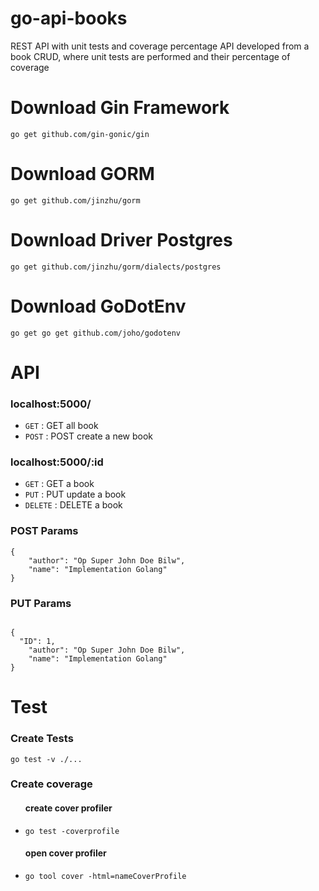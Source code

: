 # go-api-books
REST API with unit tests and coverage percentage
API developed from a book CRUD, where unit tests are performed and their percentage of coverage

# Download Gin Framework
<pre><code>go get github.com/gin-gonic/gin</code></pre>

# Download GORM
<pre><code>go get github.com/jinzhu/gorm</code></pre>

# Download Driver Postgres
<pre><code>go get github.com/jinzhu/gorm/dialects/postgres</code></pre>

# Download GoDotEnv
<pre><code>go get go get github.com/joho/godotenv</code></pre>

# API
<h3>localhost:5000/</h3>
<ul>
<li><code>GET</code> : GET all book</li>
<li><code>POST</code> : POST create a new book</li>
</ul>

<h3>localhost:5000/:id</h3>
<ul>
<li><code>GET</code> : GET a book</li>
<li><code>PUT</code> : PUT update a book</li>
<li><code>DELETE</code> : DELETE a book</li>
</ul>

<h3>POST Params</h3>
<pre><code>{
	"author": "Op Super John Doe Bilw",
	"name": "Implementation Golang"
}
</code></pre>

<h3>PUT Params</h3>
<pre><code>
{
  "ID": 1,
	"author": "Op Super John Doe Bilw",
	"name": "Implementation Golang"
}
</code></pre>

# Test
<h3>Create Tests</h3>
<pre><code>go test -v ./...</code></pre>

<h3>Create coverage</h3>
<ul>
  <h4>create cover profiler</h4>
  <li>
    <pre><code>go test -coverprofile<nameController></code></pre>
  </li>
  <h4>open cover profiler</h4>
  <li>
    <pre><code>go tool cover -html=nameCoverProfile</code></pre>
  </li>
</ul>
